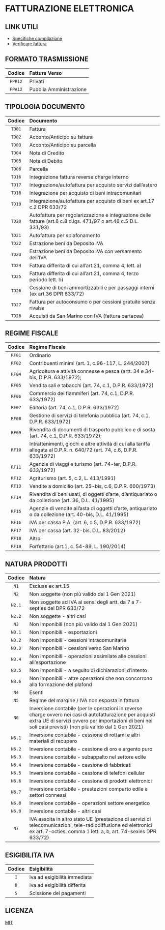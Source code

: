# FATTURAZIONE ELETTRONICA


## LINK UTILI

- [Specifiche compilazione](https://www.fatturapa.gov.it/export/documenti/Specifiche_tecniche_del_formato_FatturaPA_V1.3.2.pdf)
- [Verificare fattura](https://www.fatturacheck.it/)

## FORMATO TRASMISSIONE
| Codice | Fatture Verso |
| :---: | :--- |
| `FPR12` | Privati |
| `FPA12` | Pubblia Amministrazione |

## TIPOLOGIA DOCUMENTO
| Codice | Documento |
| :---: | :--- |
| `TD01` | Fattura |
| `TD02` | Acconto/Anticipo su fattura |
| `TD03` | Acconto/Anticipo su parcella |
| `TD04` | Nota di Credito |
| `TD05` | Nota di Debito |
| `TD06` | Parcella |
| `TD16` | Integrazione fattura reverse charge interno |
| `TD17` | Integrazione/autofattura per acquisto servizi dall’estero |
| `TD18` | Integrazione per acquisto di beni intracomunitari |
| `TD19` | Integrazione/autofattura per acquisto di beni ex art.17 c.2 DPR 633/72 |
| `TD20` | Autofattura per regolarizzazione e integrazione delle fatture (art.6 c.8 d.lgs. 471/97 o art.46 c.5 D.L. 331/93) |
| `TD21` | Autofattura per splafonamento |
| `TD22` | Estrazione beni da Deposito IVA |
| `TD23` | Estrazione beni da Deposito IVA con versamento dell’IVA |
| `TD24` | Fattura differita di cui all’art.21, comma 4, lett. a) |
| `TD25` | Fattura differita di cui all’art.21, comma 4, terzo periodo lett. b) |
| `TD26` | Cessione di beni ammortizzabili e per passaggi interni (ex art.36 DPR 633/72) |
| `TD27` | Fattura per autoconsumo o per cessioni gratuite senza rivalsa |
| `TD28` | Acquisti da San Marino con IVA (fattura cartacea) |

## REGIME FISCALE
| Codice | Regime Fiscale |
| :---: | :--- |
| `RF01` | Ordinario |
| `RF02` | Contribuenti minimi (art. 1, c.96-117, L. 244/2007) |
| `RF04` | Agricoltura e attività connesse e pesca (artt. 34 e 34-bis, D.P.R. 633/1972); |
| `RF05` | Vendita sali e tabacchi (art. 74, c.1, D.P.R. 633/1972) |
| `RF06` | Commercio dei fiammiferi (art. 74, c.1, D.P.R. 633/1972) |
| `RF07` | Editoria (art. 74, c.1, D.P.R. 633/1972) |
| `RF08` | Gestione di servizi di telefonia pubblica (art. 74, c.1, D.P.R. 633/1972) |
| `RF09` | Rivendita di documenti di trasporto pubblico e di sosta (art. 74, c.1, D.P.R. 633/1972); |
| `RF10` | Intrattenimenti, giochi e altre attività di cui alla tariffa allegata al D.P.R. n. 640/72 (art. 74, c.6, D.P.R. 633/1972) |
| `RF11` | Agenzie di viaggi e turismo (art. 74-ter, D.P.R. 633/1972) |
| `RF12` | Agriturismo (art. 5, c.2, L. 413/1991) |
| `RF13` | Vendite a domicilio (art. 25-bis, c.6, D.P.R. 600/1973) |
| `RF14` | Rivendita di beni usati, di oggetti d’arte, d’antiquariato o da collezione (art. 36, D.L. 41/1995) |
| `RF15` | Agenzie di vendite all’asta di oggetti d’arte, antiquariato o da collezione (art. 40-bis, D.L. 41/1995) |
| `RF16` | IVA per cassa P.A. (art. 6, c.5, D.P.R. 633/1972) |
| `RF17` | IVA per cassa (art. 32-bis, D.L. 83/2012) |
| `RF18` | Altro |
| `RF19` | Forfettario (art.1, c. 54-89, L. 190/2014) |

## NATURA PRODOTTI
| Codice | Natura |
| :---: | :--- |
| `N1` | Escluse ex art.15 |
| `N2` | Non soggette (non più valido dal 1 Gen 2021) |
| `N2.1` | Non soggette ad IVA ai sensi degli artt. da 7 a 7-septies del DPR 633/72 |
| `N2.2` | Non soggette - altri casi |
| `N3` | Non imponibili (non più valido dal 1 Gen 2021) |
| `N3.1` | Non imponibili - esportazioni |
| `N3.2` | Non imponibili - cessioni intracomunitarie |
| `N3.3` | Non imponibili - cessioni verso San Marino |
| `N3.4` | Non imponibili - operazioni assimilate alle cessioni all’esportazione |
| `N3.5` | Non imponibili - a seguito di dichiarazioni d’intento |
| `N3.6` | Non imponibili - altre operazioni che non concorrono alla formazione del plafond |
| `N4` | Esenti |
| `N5` | Regime del margine / IVA non esposta in fattura |
| `N6` | Inversione contabile (per le operazioni in reverse charge ovvero nei casi di autofatturazione per acquisti extra UE di servizi ovvero per importazioni di beni nei soli casi previsti) (non più valido dal 1 Gen 2021) |
| `N6.1` | Inversione contabile - cessione di rottami e altri materiali di recupero |
| `N6.2` | Inversione contabile - cessione di oro e argento puro |
| `N6.3` | Inversione contabile - subappalto nel settore edile |
| `N6.4` | Inversione contabile - cessione di fabbricati |
| `N6.5` | Inversione contabile - cessione di telefoni cellular |
| `N6.6` | Inversione contabile - cessione di prodotti elettronici |
| `N6.7` | Inversione contabile - prestazioni comparto edile e settori connessi |
| `N6.8` | Inversione contabile - operazioni settore energetico |
| `N6.9` | Inversione contabile - altri casi |
| `N7` | IVA assolta in altro stato UE (prestazione di servizi di telecomunicazioni, tele-radiodiffusione ed elettronici ex art. 7-octies, comma 1 lett. a, b, art. 74-sexies DPR 633/72) |


## ESIGIBILITA IVA
| Codice | Esigibilità |
| :---: | :--- |
| `I` | Iva ad esigibilità immediata |
| `D` | Iva ad esigibilità differita |
| `S` | Scissione dei pagamenti |

## LICENZA

[MIT](https://github.com/wonder-image/fatturazione-elettronica/blob/main/LICENSE)

